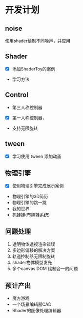 # 开发计划

## noise

使用shader绘制不同噪声，并应用

## Shader

* [X] 添加ShaderToy的案例
*  学习方法

## Control

* 第三人称控制器
* [X] 第一人称控制器，
* 支持无限旋转

## tween

* [X] 学习使用 tween 添加动画

## 物理引擎

* [X] 使用物理引擎完成展示案例
* 物理引擎的3D简历
* 物理引擎的跳一跳
* 我的世界
* 抓娃娃(布娃娃系统)
  

## 问题处理

1. 透明物体透视渲染错误
2. 多边形偏移的解决方案
3. 轨道控制器无限制旋转
4. shader物体模型发光
5. 多个canvas DOM 绘制合一的问题

## 预计产出
* 魔方游戏
* 一个场景编辑器CAD
* Shader的图像处理编辑器

